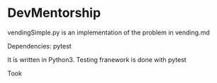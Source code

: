 # DevMentorship
vendingSimple.py is an implementation of the problem in vending.md

Dependencies:
pytest

It is written in Python3.
Testing franework is done with pytest

Took